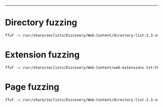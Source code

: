 ___

# Directory fuzzing

```bash
ffuf -w /usr/share/seclists/Discovery/Web-Content/directory-list-2.3-small.txt:FUZZ -u http://83.136.255.217:55982/FUZZ
```

# Extension fuzzing

```bash
ffuf -w /usr/share/seclists/Discovery/Web-Content/web-extensions.txt:FUZZ -u http://83.136.255.217:55982/blog/indexFUZZ
```

# Page fuzzing

```bash
ffuf -w /usr/share/seclists/Discovery/Web-Content/directory-list-2.3-small.txt:FUZZ -u http://83.136.255.217:55982/blog/FUZZ.php
```

